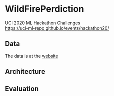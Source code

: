 # WildFirePerdiction
UCI 2020 ML Hackathon Challenges\
https://uci-ml-repo.github.io/events/hackathon20/


## Data
The data is at the
[website](https://uci-ml-repo.github.io/events/hackathon20/datasets#wildfires)

## Architecture

## Evaluation

